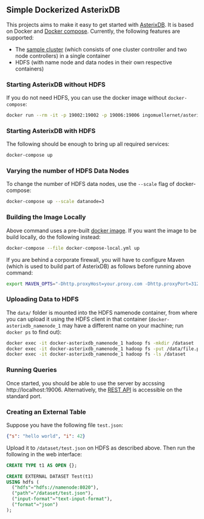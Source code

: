 ## Simple Dockerized AsterixDB

This projects aims to make it easy to get started with [AsterixDB](https://asterixdb.apache.org/). It is based on Docker and [Docker compose](https://docs.docker.com/compose/). Currently, the following features are supported:

* The [sample cluster](https://asterixdb.apache.org/docs/0.9.6/ncservice.html#quickstart) (which consists of one cluster controller and two node controllers) in a single container
* HDFS (with name node and data nodes in their own respective containers)

### Starting AsterixDB without HDFS

If you do not need HDFS, you can use the docker image without `docker-compose`:

```bash
docker run --rm -it -p 19002:19002 -p 19006:19006 ingomuellernet/asterixdb
```

### Starting AsterixDB with HDFS

The following should be enough to bring up all required services:

```bash
docker-compose up
```

### Varying the number of HDFS Data Nodes

To change the number of HDFS data nodes, use the `--scale` flag of docker-compose:

```bash
docker-compose up --scale datanode=3
```

### Building the Image Locally

Above command uses a pre-built [docker image](https://hub.docker.com/r/ingomuellernet/asterixdb). If you want the image to be build locally, do the following instead:

```bash
docker-compose --file docker-compose-local.yml up
```

If you are behind a corporate firewall, you will have to configure Maven (which is used to build part of AsterixDB) as follows before running above command:

```bash
export MAVEN_OPTS="-Dhttp.proxyHost=your.proxy.com -Dhttp.proxyPort=3128 -Dhttps.proxyHost=your.proxy.com -Dhttps.proxyPort=3128"
```

### Uploading Data to HDFS

The `data/` folder is mounted into the HDFS namenode container, from where you can upload it using the HDFS client in that container (`docker-asterixdb_namenode_1` may have a different name on your machine; run `docker ps` to find out):

```bash
docker exec -it docker-asterixdb_namenode_1 hadoop fs -mkdir /dataset
docker exec -it docker-asterixdb_namenode_1 hadoop fs -put /data/file.parquet /dataset/
docker exec -it docker-asterixdb_namenode_1 hadoop fs -ls /dataset
```

### Running Queries

Once started, you should be able to use the server by accssing http://localhost:19006. Alternatively, the [REST API](https://ci.apache.org/projects/asterixdb/api.html) is accessible on the standard port.

### Creating an External Table

Suppose you have the following file `test.json`:

```json
{"s": "hello world", "i": 42}
```

Upload it to `/dataset/test.json` on HDFS as described above. Then run the following in the web interface:

```SQL
CREATE TYPE t1 AS OPEN {};

CREATE EXTERNAL DATASET Test(t1)
USING hdfs (
  ("hdfs"="hdfs://namenode:8020"),
  ("path"="/dataset/test.json"),
  ("input-format"="text-input-format"),
  ("format"="json")
);

```

